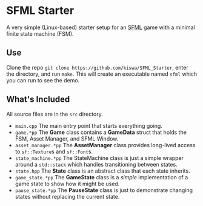 # SFML Starter

A very simple (Linux-based) starter setup for an [SFML](http://sfml-dev.org/) game with a minimal finite state machine (FSM).

## Use

Clone the repo `git clone https://github.com/kiswa/SFML_Starter`, enter the directory, and run `make`. This will create an executable named `sfml` which you can run to see the demo.

## What's Included

All source files are in the `src` directory.

 * `main.cpp` The main entry point that starts everything going.
 * `game.*pp` The **Game** class contains a **GameData** struct that holds the FSM, Asset Manager, and SFML Window.
 * `asset_manager.*pp` The **AssetManager** class provides long-lived access to `sf::Texture`s and `sf::Font`s.
 * `state_machine.*pp` The StateMachine class is just a simple wrapper around a `std::stack` which handles transitioning between states.
 * `state.hpp` The **State** class is an abstract class that each state inherits.
 * `game_state.*pp` The **GameState** class is a *simple* implementation of a game state to show how it might be used.
 * `pause_state.*pp` The **PauseState** class is just to demonstrate changing states without replacing the current state.

